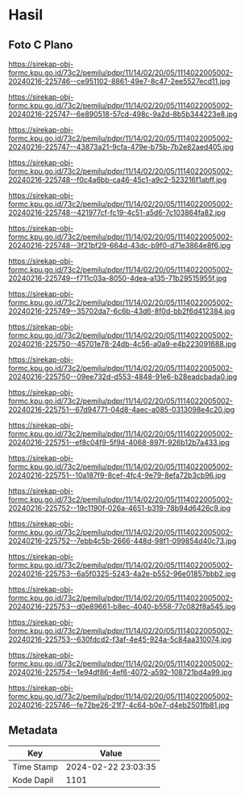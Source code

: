 # Hasil

## Foto C Plano

https://sirekap-obj-formc.kpu.go.id/73c2/pemilu/pdpr/11/14/02/20/05/1114022005002-20240216-225746--ce951102-8861-49e7-8c47-2ee5527ecd11.jpg

https://sirekap-obj-formc.kpu.go.id/73c2/pemilu/pdpr/11/14/02/20/05/1114022005002-20240216-225747--6e890518-57cd-498c-9a2d-8b5b344223e8.jpg

https://sirekap-obj-formc.kpu.go.id/73c2/pemilu/pdpr/11/14/02/20/05/1114022005002-20240216-225747--43873a21-9cfa-479e-b75b-7b2e82aed405.jpg

https://sirekap-obj-formc.kpu.go.id/73c2/pemilu/pdpr/11/14/02/20/05/1114022005002-20240216-225748--f0c4a6bb-ca46-45c1-a9c2-523216f1abff.jpg

https://sirekap-obj-formc.kpu.go.id/73c2/pemilu/pdpr/11/14/02/20/05/1114022005002-20240216-225748--421977cf-fc19-4c51-a5d6-7c103864fa82.jpg

https://sirekap-obj-formc.kpu.go.id/73c2/pemilu/pdpr/11/14/02/20/05/1114022005002-20240216-225748--3f21bf29-664d-43dc-b9f0-d71e3864e8f6.jpg

https://sirekap-obj-formc.kpu.go.id/73c2/pemilu/pdpr/11/14/02/20/05/1114022005002-20240216-225749--f711c03a-8050-4dea-a135-71b29515955f.jpg

https://sirekap-obj-formc.kpu.go.id/73c2/pemilu/pdpr/11/14/02/20/05/1114022005002-20240216-225749--35702da7-6c6b-43d6-8f0d-bb2f6d412384.jpg

https://sirekap-obj-formc.kpu.go.id/73c2/pemilu/pdpr/11/14/02/20/05/1114022005002-20240216-225750--45701e78-24db-4c56-a0a9-e4b223091688.jpg

https://sirekap-obj-formc.kpu.go.id/73c2/pemilu/pdpr/11/14/02/20/05/1114022005002-20240216-225750--09ee732d-d553-4848-91e6-b28eadcbada0.jpg

https://sirekap-obj-formc.kpu.go.id/73c2/pemilu/pdpr/11/14/02/20/05/1114022005002-20240216-225751--67d94771-04d8-4aec-a085-0313098e4c20.jpg

https://sirekap-obj-formc.kpu.go.id/73c2/pemilu/pdpr/11/14/02/20/05/1114022005002-20240216-225751--ef8c04f9-5f94-4068-897f-926b12b7a433.jpg

https://sirekap-obj-formc.kpu.go.id/73c2/pemilu/pdpr/11/14/02/20/05/1114022005002-20240216-225751--10a187f9-8cef-4fc4-9e79-8efa72b3cb96.jpg

https://sirekap-obj-formc.kpu.go.id/73c2/pemilu/pdpr/11/14/02/20/05/1114022005002-20240216-225752--19c1190f-026a-4651-b319-78b94d6426c9.jpg

https://sirekap-obj-formc.kpu.go.id/73c2/pemilu/pdpr/11/14/02/20/05/1114022005002-20240216-225752--7ebb4c5b-2666-448d-98f1-099854d40c73.jpg

https://sirekap-obj-formc.kpu.go.id/73c2/pemilu/pdpr/11/14/02/20/05/1114022005002-20240216-225753--6a5f0325-5243-4a2e-b552-96e01857bbb2.jpg

https://sirekap-obj-formc.kpu.go.id/73c2/pemilu/pdpr/11/14/02/20/05/1114022005002-20240216-225753--d0e89661-b8ec-4040-b558-77c082f8a545.jpg

https://sirekap-obj-formc.kpu.go.id/73c2/pemilu/pdpr/11/14/02/20/05/1114022005002-20240216-225753--630fdcd2-f3af-4e45-924a-5c84aa310074.jpg

https://sirekap-obj-formc.kpu.go.id/73c2/pemilu/pdpr/11/14/02/20/05/1114022005002-20240216-225754--1e94df86-4ef6-4072-a592-108721bd4a99.jpg

https://sirekap-obj-formc.kpu.go.id/73c2/pemilu/pdpr/11/14/02/20/05/1114022005002-20240216-225746--fe72be26-21f7-4c64-b0e7-d4eb2501fb81.jpg


## Metadata

| Key        | Value               |
| ---------- | ------------------- |
| Time Stamp | 2024-02-22 23:03:35 |
| Kode Dapil | 1101                |



